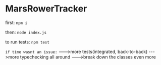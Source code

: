# MarsRowerTracker
first:
`npm i`

then:
`node index.js`

to run tests:
`npm test`

```if time wasnt an issue:```
--->more tests(integrated, back-to-back)
--->more typechecking all around
--->break down the classes even more
